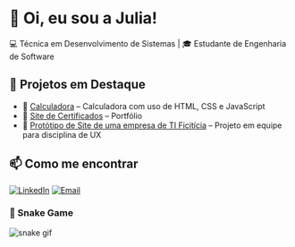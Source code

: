# 👋 Oi, eu sou a Julia!  
💻 Técnica em Desenvolvimento de Sistemas | 🎓 Estudante de Engenharia de Software  

## 🌟 Projetos em Destaque
- 📌 [Calculadora](https://github.com/juliasgr/Calculadora-Tiflux) – Calculadora com uso de HTML, CSS e JavaScript
- 📌 [Site de Certificados](https://github.com/juliasgr/Certificados) – Portfólio
- 📌 [Protótipo de Site de uma empresa de TI Ficitícia](https://github.com/juliasgr/codewell) – Projeto em equipe para disciplina de UX

## 📫 Como me encontrar
[![LinkedIn](https://img.shields.io/badge/LinkedIn-blue?style=for-the-badge&logo=linkedin)](https://www.linkedin.com/in/julia-seger/)
[![Email](https://img.shields.io/badge/Email-D14836?style=for-the-badge&logo=gmail&logoColor=white)](mailto:juliadesouzaseger@gmail.com)

### 🐍 Snake Game
![snake gif](https://github.com/juliaseger/juliaseger/blob/output/github-contribution-grid-snake.svg)
